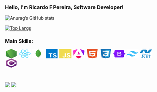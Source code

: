 ### Hello, I'm Ricardo F Pereira, Software Developer!



![Anurag's GitHub stats](https://github-readme-stats.vercel.app/api?username=ricardofpe&show_icons=true&theme=dracula)<br><br>
[![Top Langs](https://github-readme-stats.vercel.app/api/top-langs/?username=ricardofpe&layout=compact)](https://github.com/anuraghazra/github-readme-stats)


### Main Skills:

<div style="display: inline_block">

  <img align="center" alt="Ricardo-Node.js" height="30" width="40" src="https://github.com/devicons/devicon/blob/master/icons/nodejs/nodejs-original.svg">
   <img align="center" alt="Ricardo-React" height="30" width="40" src="https://raw.githubusercontent.com/devicons/devicon/master/icons/react/react-original.svg">
       <img align="center" alt="Ricardo-MongoDB" height="30" width="40" src="https://github.com/devicons/devicon/blob/master/icons/mongodb/mongodb-original.svg">
             
  <img align="center" alt="Ricardo-TypeScript" height="30" width="40" src="https://github.com/devicons/devicon/blob/master/icons/typescript/typescript-original.svg">
  
  <img align="center" alt="Ricardo-Js" height="30" width="40" src="https://raw.githubusercontent.com/devicons/devicon/master/icons/javascript/javascript-plain.svg">
 <img align="center" alt="Ricardo-Angular" height="30" width="40" src="https://github.com/devicons/devicon/blob/master/icons/angular/angular-original.svg">
 
  <img align="center" alt="Ricardo-HTML" height="30" width="40" src="https://raw.githubusercontent.com/devicons/devicon/master/icons/html5/html5-original.svg">
  <img align="center" alt="Ricardo-CSS" height="30" width="40" src="https://raw.githubusercontent.com/devicons/devicon/master/icons/css3/css3-original.svg">
  <img align="center" alt="Ricardo-Bootstrap" height="30" width="40" src="https://github.com/devicons/devicon/blob/master/icons/bootstrap/bootstrap-original.svg">


   <img align="center" alt="Ricardo-TailwindCss" height="30" width="40" src="https://github.com/devicons/devicon/blob/master/icons/tailwindcss/tailwindcss-original.svg">
    <img align="center" alt="Ricardo-.Net" height="30" width="40" src="https://github.com/devicons/devicon/blob/master/icons/dot-net/dot-net-plain-wordmark.svg">
      <img align="center" alt="Ricardo-C#" height="30" width="40" src="https://github.com/devicons/devicon/blob/master/icons/csharp/csharp-original.svg">

  
 
 
</div>



 
 
 
</div><br><br>
<div> 
 

 

  <a href = "mailto:ricardofonseca_1@hotmail.com"><img src="https://img.shields.io/badge/-Gmail-%23333?style=for-the-badge&logo=gmail&logoColor=white" target="_blank"></a>
  <a href="https://www.linkedin.com/in/ricardo-f-pereira-079843203/" target="_blank"><img src="https://img.shields.io/badge/-LinkedIn-%230077B5?style=for-the-badge&logo=linkedin&logoColor=white" target="_blank"></a> 
  
</div>
